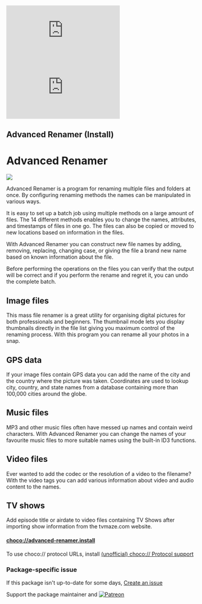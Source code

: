 [![](https://img.shields.io/chocolatey/v/advanced-renamer.install?color=green&label=advanced-renamer.install)](https://chocolatey.org/packages/advanced-renamer.install) [![](https://img.shields.io/chocolatey/dt/advanced-renamer.install)](https://chocolatey.org/packages/advanced-renamer.install)

## Advanced Renamer (Install)

# Advanced Renamer

![](https://cdn.jsdelivr.net/gh/aeliussaionji/chocopkgs@5b53749ca10feabe274f1de02f95881e95efa0e6/icons/advanced-renamer-screenshot.png)

Advanced Renamer is a program for renaming multiple files and folders at once. By configuring renaming methods the names can be manipulated in various ways.

It is easy to set up a batch job using multiple methods on a large amount of files. The 14 different methods enables you to change the names, attributes, and timestamps of files in one go. The files can also be copied or moved to new locations based on information in the files.

With Advanced Renamer you can construct new file names by adding, removing, replacing, changing case, or giving the file a brand new name based on known information about the file.

Before performing the operations on the files you can verify that the output will be correct and if you perform the rename and regret it, you can undo the complete batch.

## Image files
This mass file renamer is a great utility for organising digital pictures for both professionals and beginners. The thumbnail mode lets you display thumbnails directly in the file list giving you maximum control of the renaming process. With this program you can rename all your photos in a snap.

## GPS data
If your image files contain GPS data you can add the name of the city and the country where the picture was taken. Coordinates are used to lookup city, country, and state names from a database containing more than 100,000 cities around the globe.

## Music files
MP3 and other music files often have messed up names and contain weird characters. With Advanced Renamer you can change the names of your favourite music files to more suitable names using the built-in ID3 functions.

## Video files
Ever wanted to add the codec or the resolution of a video to the filename? With the video tags you can add various information about video and audio content to the names.

## TV shows
Add episode title or airdate to video files containing TV Shows after importing show information from the tvmaze.com website.

#### [choco://advanced-renamer.install](choco://advanced-renamer.install)
To use choco:// protocol URLs, install [(unofficial) choco:// Protocol support ](https://chocolatey.org/packages/choco-protocol-support)

### Package-specific issue
If this package isn't up-to-date for some days, [Create an issue](https://github.com/tunisiano187/Chocolatey-packages/issues/new/choose)

Support the package maintainer and [![Patreon](https://cdn.jsdelivr.net/gh/tunisiano187/Chocolatey-packages@d15c4e19c709e7148588d4523ffc6dd3cd3c7e5e/icons/patreon.png)](https://www.patreon.com/bePatron?u=39585820)
